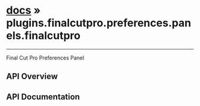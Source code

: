 # [docs](index.md) » plugins.finalcutpro.preferences.panels.finalcutpro
---

Final Cut Pro Preferences Panel

## API Overview

## API Documentation

